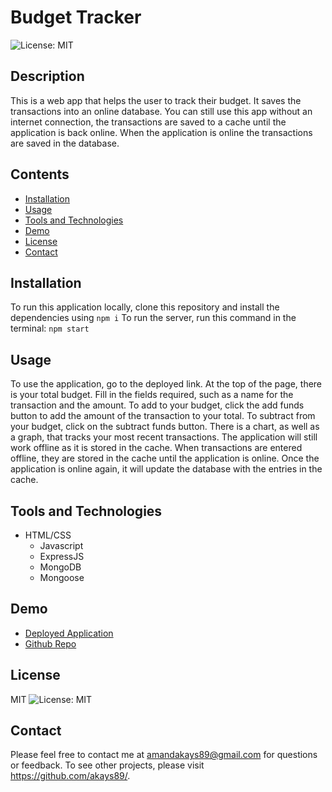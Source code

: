 
# Budget Tracker
![License: MIT](https://img.shields.io/badge/License-MIT-yellow.svg)
## Description
This is a web app that helps the user to track their budget. It saves the transactions into an online database. You can still use this app without an internet connection, the transactions are saved to a cache until the application is back online. When the application is online the transactions are saved in the database.
## Contents 
* [Installation](#Installation)
* [Usage](#Usage)
* [Tools and Technologies](#tools-and-technologies)
* [Demo](#Demo)
* [License](#License)
* [Contact](#Questions?)
## Installation
 To run this application locally, clone this repository and install the dependencies using ```npm i``` To run the server, run this command in the terminal: ```npm start```
## Usage
To use the application, go to the deployed link. At the top of the page, there is your total budget. Fill in the fields required, such as a name for the transaction and the amount. To add to your budget, click the add funds button to add the amount of the transaction to your total. To subtract from your budget, click on the subtract funds button. There is a chart, as well as a graph, that tracks your most recent transactions. The application will still work offline as it is stored in the cache. When transactions are entered offline, they are stored in the cache until the application is online. Once the application is online again, it will update the database with the entries in the cache.
## Tools and Technologies
- HTML/CSS
  - Javascript
  - ExpressJS
  - MongoDB
  - Mongoose

## Demo
- [Deployed Application](https://ancient-anchorage-76130.herokuapp.com/)
- [Github Repo](https://github.com/akays89/budgetTracker)
## License
MIT
![License: MIT](https://img.shields.io/badge/License-MIT-yellow.svg)
## Contact
Please feel free to contact me at amandakays89@gmail.com for questions or feedback. 
To see other projects, please visit https://github.com/akays89/.
